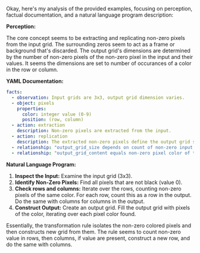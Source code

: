 Okay, here's my analysis of the provided examples, focusing on perception, factual documentation, and a natural language program description:

**Perception:**

The core concept seems to be extracting and replicating non-zero pixels from the input grid. The surrounding zeros seem to act as a frame or background that's discarded. The output grid's dimensions are determined by the number of non-zero pixels of the non-zero pixel in the input and their values. It seems the dimensions are set to number of occurances of a color in the row or column.

**YAML Documentation:**


```yaml
facts:
  - observation: Input grids are 3x3, output grid dimension varies.
  - object: pixels
    properties:
      color: integer value (0-9)
      position: (row, column)
  - action: extraction
    description: Non-zero pixels are extracted from the input.
  - action: replication
    description: The extracted non-zero pixels define the output grid size and are the color of the output grid's content.
  - relationship: "output_grid_size depends on count of non-zero input pixels."
  - relationship: "output_grid_content equals non-zero pixel color of the input."
```


**Natural Language Program:**

1. **Inspect the Input:** Examine the input grid (3x3).
2. **Identify Non-Zero Pixels:** Find all pixels that are not black (value 0).
3. **Check rows and columns:** Iterate over the rows, counting non-zero pixels of the same color. For each row, count this as a row in the output. Do the same with columns for columns in the output.
4. **Construct Output:** Create an output grid. Fill the output grid with pixels of the color, iterating over each pixel color found.

Essentially, the transformation rule isolates the non-zero colored pixels and then constructs new grid from them. The rule seems to count non-zero value in rows, then columns, if value are present, construct a new row, and do the same with columns.
